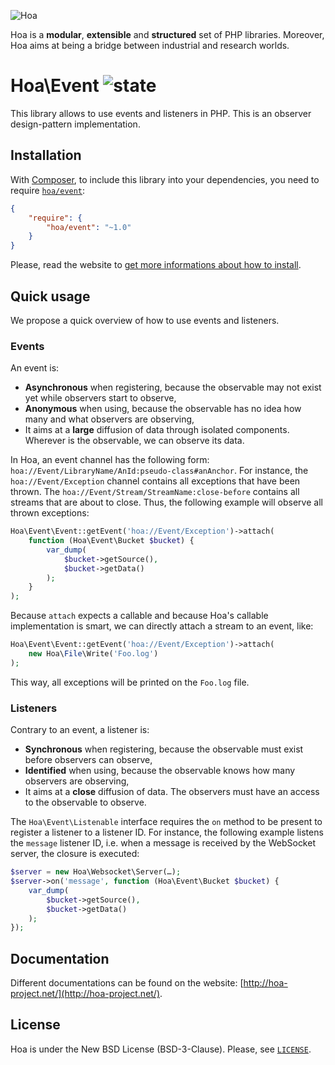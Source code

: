 ![Hoa](http://static.hoa-project.net/Image/Hoa_small.png)

Hoa is a **modular**, **extensible** and **structured** set of PHP libraries.
Moreover, Hoa aims at being a bridge between industrial and research worlds.

# Hoa\Event ![state](http://central.hoa-project.net/State/Event)

This library allows to use events and listeners in PHP. This is an observer
design-pattern implementation.

## Installation

With [Composer](http://getcomposer.org/), to include this library into your
dependencies, you need to require
[`hoa/event`](https://packagist.org/packages/hoa/event):

```json
{
    "require": {
        "hoa/event": "~1.0"
    }
}
```

Please, read the website to [get more informations about how to
install](http://hoa-project.net/Source.html).

## Quick usage

We propose a quick overview of how to use events and listeners.

### Events

An event is:
  * **Asynchronous** when registering, because the observable may not exist yet
    while observers start to observe,
  * **Anonymous** when using, because the observable has no idea how many and
    what observers are observing,
  * It aims at a **large** diffusion of data through isolated components.
    Wherever is the observable, we can observe its data.

In Hoa, an event channel has the following form:
`hoa://Event/LibraryName/AnId:pseudo-class#anAnchor`. For instance, the
`hoa://Event/Exception` channel contains all exceptions that have been thrown.
The `hoa://Event/Stream/StreamName:close-before` contains all streams that are
about to close. Thus, the following example will observe all thrown exceptions:

```php
Hoa\Event\Event::getEvent('hoa://Event/Exception')->attach(
    function (Hoa\Event\Bucket $bucket) {
        var_dump(
            $bucket->getSource(),
            $bucket->getData()
        );
    }
);
```

Because `attach` expects a callable and because Hoa's callable implementation is
smart, we can directly attach a stream to an event, like:

```php
Hoa\Event\Event::getEvent('hoa://Event/Exception')->attach(
    new Hoa\File\Write('Foo.log')
);
```

This way, all exceptions will be printed on the `Foo.log` file.

### Listeners

Contrary to an event, a listener is:
  * **Synchronous** when registering, because the observable must exist before
    observers can observe,
  * **Identified** when using, because the observable knows how many observers
    are observing,
  * It aims at a **close** diffusion of data. The observers must have an access
    to the observable to observe.

The `Hoa\Event\Listenable` interface requires the `on` method to be present to
register a listener to a listener ID. For instance, the following example
listens the `message` listener ID, i.e. when a message is received by the
WebSocket server, the closure is executed:

```php
$server = new Hoa\Websocket\Server(…);
$server->on('message', function (Hoa\Event\Bucket $bucket) {
    var_dump(
        $bucket->getSource(),
        $bucket->getData()
    );
});
```

## Documentation

Different documentations can be found on the website:
[http://hoa-project.net/](http://hoa-project.net/).

## License

Hoa is under the New BSD License (BSD-3-Clause). Please, see
[`LICENSE`](http://hoa-project.net/LICENSE).
